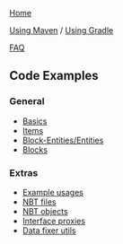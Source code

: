 [Home](https://github.com/tr7zw/Item-NBT-API/wiki)

[Using Maven](https://github.com/tr7zw/Item-NBT-API/wiki/Using-Maven) /
[Using Gradle](https://github.com/tr7zw/Item-NBT-API/wiki/Using-Gradle)

[FAQ](https://github.com/tr7zw/Item-NBT-API/wiki/FAQ)

## Code Examples

### General

* [Basics](https://github.com/tr7zw/Item-NBT-API/wiki/Using-the-NBT-API#basics-overview)
* [Items](https://github.com/tr7zw/Item-NBT-API/wiki/Using-the-NBT-API#working-with-items)
* [Block-Entities/Entities](https://github.com/tr7zw/Item-NBT-API/wiki/Using-the-NBT-API#working-with-(block-)entities)
* [Blocks](https://github.com/tr7zw/Item-NBT-API/wiki/Using-the-NBT-API#working-with-blocks)

### Extras

* [Example usages](https://github.com/tr7zw/Item-NBT-API/wiki/Example-Usages)
* [NBT files](https://github.com/tr7zw/Item-NBT-API/wiki/Using-the-NBT-API#nbt-files)
* [NBT objects](https://github.com/tr7zw/Item-NBT-API/wiki/Using-the-NBT-API#converting-minecraft-objects-to-nbt-and-strings)
* [Interface proxies](https://github.com/tr7zw/Item-NBT-API/wiki/Using-the-NBT-API#interface-proxies)
* [Data fixer utils](https://github.com/tr7zw/Item-NBT-API/wiki/Using-the-NBT-API#data-converter-utils)

